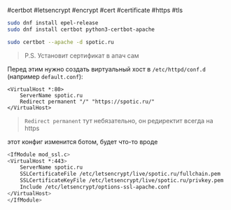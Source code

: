#certbot #letsencrypt #encrypt #cert #certificate #https #tls
```bash
sudo dnf install epel-release
sudo dnf install certbot python3-certbot-apache

sudo certbot --apache -d spotic.ru
```

> P.S. Установит сертификат в апач сам

Перед этим нужно создать виртуальный хост в `/etc/httpd/conf.d` (например `default.conf`):
```
<VirtualHost *:80>    
	ServerName spotic.ru
	Redirect permanent "/" "https://spotic.ru/"  
</VirtualHost>
```
> `Redirect permanent` тут небязательно, он редиректит всегда на https

этот конфиг изменится ботом, будет что-то вроде
```bash
<IfModule mod_ssl.c>
<VirtualHost *:443>
    ServerName spotic.ru
    SSLCertificateFile /etc/letsencrypt/live/spotic.ru/fullchain.pem
    SSLCertificateKeyFile /etc/letsencrypt/live/spotic.ru/privkey.pem
    Include /etc/letsencrypt/options-ssl-apache.conf
</VirtualHost>
</IfModule>
```